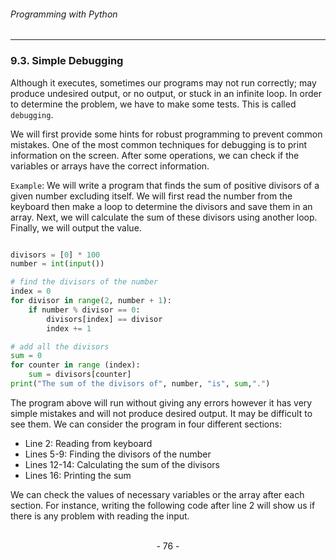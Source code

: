 ###### Programming with Python
---

### 9.3. Simple Debugging

Although it executes, sometimes our programs may not run correctly; may
produce undesired output, or no output, or stuck in an infinite loop. In order to determine the problem, we have to make some tests. This is called ``debugging``.

We will first provide some hints for robust programming to prevent common
mistakes. One of the most common techniques for debugging is to print
information on the screen. After some operations, we can check if the variables
or arrays have the correct information.

``Example``: We will write a program that finds the sum of positive divisors of a given number excluding itself. We will first read the number from the keyboard then make a loop to determine the divisors and save them in an array. Next, we will calculate the sum of these divisors using another loop. Finally, we will output the value.

```python

divisors = [0] * 100
number = int(input())

# find the divisors of the number
index = 0
for divisor in range(2, number + 1):
    if number % divisor == 0:
        divisors[index] == divisor
        index += 1

# add all the divisors
sum = 0
for counter in range (index):
    sum = divisors[counter]
print("The sum of the divisors of", number, "is", sum,".")
```



The program above will run without giving any errors however it has very simple
mistakes and will not produce desired output. It may be difficult to see them. We can consider the program in four different sections:
- Line 2: Reading from keyboard
- Lines 5-9: Finding the divisors of the number
- Lines 12-14: Calculating the sum of the divisors
- Lines 16: Printing the sum

We can check the values of necessary variables or the array after each section. For instance, writing the following code after line 2 will show us if there is any problem with reading the input.

<br>

<center> - 76 - </center>
